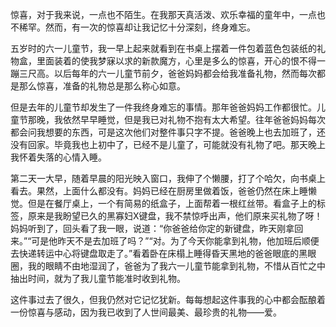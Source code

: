 惊喜，对于我来说，一点也不陌生。在我那天真活泼、欢乐幸福的童年中，一点也不稀罕。然而，有一次的惊喜却让我记忆十分深刻，终身难忘。

五岁时的六一儿童节，我一早上起来就看到在书桌上摆着一件包着蓝色包装纸的礼物盒，里面装着的使我梦寐以求的新款魔方，心里是多么的惊喜，开心的恨不得一蹦三尺高。以后每年的六一儿童节前夕，爸爸妈妈都会给我准备礼物，然而每次都是那么惊喜，准备的礼物总是那么称心如意。

但是去年的儿童节却发生了一件我终身难忘的事情。那年爸爸妈妈工作都很忙。儿童节那晚，我依然早早睡觉，但是我已对礼物不抱有太大希望。往年爸爸妈妈每次都会问我想要的东西，可是这次他们对整件事只字不提。爸爸晚上也去加班了，还没有回家。毕竟我也上初中了，已经不是儿童了，可能就没有礼物了吧。那天晚上我怀着失落的心情入睡。

第二天一大早，随着早晨的阳光映入窗口，我伸了个懒腰，打了个哈欠，向书桌上看去。果然，上面什么都没有。妈妈已经在厨房里做着饭，爸爸仍然在床上睡懒觉。但是在餐厅桌上，一个有简易的纸盒子，上面帮着一根红丝带。看盒子上的标签，原来是我盼望已久的黑寡妇X键盘，我不禁惊呼出声，他们原来买礼物了呀！妈妈听到了，回头看了我一眼，说道：“你爸爸给你定的新键盘，昨天刚拿回来。”“可是他昨天不是去加班了吗？”“对。为了今天你能拿到礼物，他加班后顺便去快递转运中心将键盘取走了。”看着卧在床榻上睡得昏天黑地的爸爸眼底的黑眼圈，我的眼睛不由地湿润了，爸爸为了我六一儿童节能拿到礼物，不惜从百忙之中抽出时间，就为了我儿童节能准时收到礼物。

这件事过去了很久，但我仍然对它记忆犹新。每每想起这件事我的心中都会酝酿着一份惊喜与感动，因为我已收到了人世间最美、最珍贵的礼物——爱。